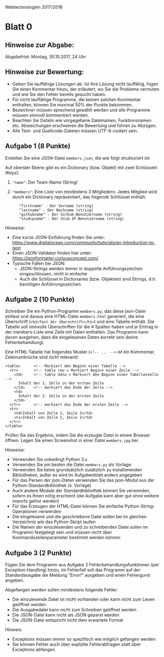 Webtechnologien 2017/2018

Blatt 0
=======


Hinweise zur Abgabe:
--------------------

Abgabefrist: Montag, 30.10.2017, 24 Uhr



Hinweise zur Bewertung:
-----------------------

* Geben Sie lauffähige Lösungen ab. Ist Ihre Lösung nicht lauffähig, fügen Sie einen Kommentar hinzu, der erläutert,
  wo Sie die Probleme vermuten und wie Sie den Fehler bereits gesucht haben.
* Für nicht lauffähige Programme, die keinen solchen Kommentar enthalten, können Sie maximal 50% der Punkte bekommen.
* Bezeichner müssen sprechend gewählt werden und alle Programme müssen sinnvoll kommentiert werden.
* Beachten Sie Details wie vorgegebene Dateinamen, Funktionsnamen etc. Abweichungen erschweren die Bewertung
  und führen zu Abzügen.
* Alle Text- und Quellcode-Dateien müssen UTF-8-codiert sein.


Aufgabe 1 (8 Punkte)
--------------------

Erstellen Sie eine JSON-Datei `members.json`, die wie folgt strukturiert ist:

Auf oberster Ebene gibt es ein Dictionary (bzw. Objekt) mit zwei Schlüsseln (Keys):

1. `"name"`: Der Team-Name (String)

2. `"members"`: Eine Liste von mindestens 3 Mitgliedern.
       Jedes Mitglied wird durch ein Dictionary repräsentiert,
       das folgende Schlüssel enthält:
          
          "firstname" - Der Vorname (string)
          "lastname" - Der Nachname (string)
          "githubname" - Der Github-Benutzername (string)
          "studipname" - Der Stud.IP-Benutzername (string)
          
Hinweise:

* Eine kurze JSON-Einführung finden Sie unter: https://www.digitalocean.com/community/tutorials/an-introduction-to-json
* Einen JSON-Validator finden hier unter: https://jsonformatter.curiousconcept.com/
* Typische Fallen bei JSON:
    * JSON-Strings werden immer in doppelte Anführungszeichen eingeschlossen, nicht in einfache
    * Auch die Schlüssel in Dictionaries (bzw. Objekten) sind Strings, d.h. benötigen Anführungszeichen

Aufgabe 2 (10 Punkte)
---------------------

Schreiben Sie ein Python-Programm `members.py`, das diese json-Datei einliest und daraus eine HTML-Datei `members.html`
generiert, die eine Überschrift (`<h1>Text der Überschrift</h1>`) und eine Tabelle enthält. 
Die Tabelle soll sinnvolle Überschriften für die 4 Spalten haben und je Eintrag in der members-Liste 
eine Zeile mit Daten enthalten. Das Programm kann davon ausgehen, dass die eingelesenen Daten korrekt sein
(keine Fehlerbehandlung).
 
Eine HTML-Tabelle hat folgendes Muster (`<!-- ... -->` ist ein Kommentar, Zeilenumbrüche sind nicht relevant):

    <table>      <!-- Markiert den Beginn einer Tabelle -->
      <tr>       <!-- table row = Markiert Beginn einer Zeile -->
        <td>     <!-- table data = Markiert den Beginn einer Tabellenzelle -->
          Inhalt der 1. Zelle in der ersten Zeile
        </td>    <!-- markiert das Ende der Zelle -->
        <td>
          Inhalt der 2. Zelle in der ersten Zeile
        </td>
      </tr>      <!-- markiert das Ende der ersten Zeile -->
      <tr>
        <td>Inhalt von Zelle 1, Zeile 2</td>
        <ts>Inhalt von Zelle 2, Zeile 2</td>
      </tr>
    </table>
    
Prüfen Sie das Ergebnis, indem Sie die erzeugte Datei in einem Browser öffnen. Legen Sie einen Screenshot in 
einer Datei `members.jpg` bei.

Hinweise:
* Verwenden Sie unbedingt Python 3.x
* Verwenden Sie am besten die Datei `members.py` als Vorlage.
* Verwenden Sie keine grundsätzlich zusätzlich zu installierenden Bibliotheken, außer es wird im Aufgabenblatt anders 
angegeben
* Für das Parsen der json-Daten verwenden Sie das json-Modul aus der Python-Standardbibliothek (s. Vorlage)
* Auch andere Module der Standardbibliothek können Sie verwenden, sofern es Ihnen nötig erscheint (die Aufgabe kann aber gut 
ohne weitere imports gelöst werden)
* Für das Erzeugen der HTML-Datei können Sie einfache Python-String-Operationen verwenden
* Die eingelesene und die geschriebene Datei sollen bei im gleichen Verzeichnis wie das Python-Skript laufen
* Die Namen der einzulesenden und zu schreibenden Datei sollen im Programm festgelegt sein und müssen nicht über 
Kommandozeilenparameter bestimmt werden können


Aufgabe 3 (2 Punkte)
--------------------

Fügen Sie dem Programm aus Aufgabe 2 Fehlerbehandlungsfunktionen (per Exception-Handling) hinzu. Im Fehlerfall soll
das Programm auf der Standardausgabe die Meldung "Error!" ausgeben und einen Fehlergund angeben.

Abgefangen werden sollen mindestens folgende Fehler:
* Die einzulesende Datei ist nicht vorhanden oder kann nicht zum Lesen geöffnet werden
* Die Ausgabedatei kann nicht zum Schreiben geöffnet werden
* Die JSON-Datei kann nicht als JSON geparst werden
* Die JSON-Datei entspricht nicht dem erwartete Format

Hinweis:
* Exceptions müssen immer so spezifisch wie möglich gefangen werden
* Sie können Fehler auch über explizite Fehlerabfragen statt über Exceptions abfangen
